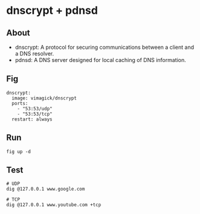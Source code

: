 dnscrypt + pdnsd
================

## About

- dnscrypt: A protocol for securing communications between a client and a DNS resolver.
- pdnsd: A DNS server designed for local caching of DNS information.

## Fig

    dnscrypt:
      image: vimagick/dnscrypt
      ports:
        - "53:53/udp"
        - "53:53/tcp"
      restart: always

## Run

    fig up -d

## Test

    # UDP
    dig @127.0.0.1 www.google.com

    # TCP
    dig @127.0.0.1 www.youtube.com +tcp

